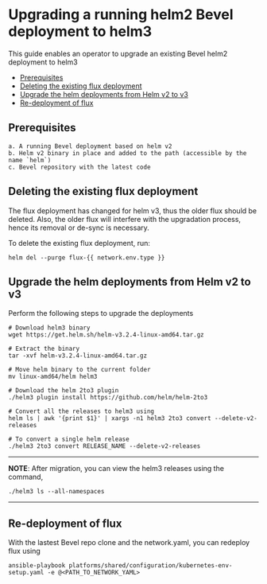 [//]: # (##############################################################################################)
[//]: # (Copyright Accenture. All Rights Reserved.)
[//]: # (SPDX-License-Identifier: Apache-2.0)
[//]: # (##############################################################################################)

<a name = "upgrading-2to3"></a>
# Upgrading a running helm2 Bevel deployment to helm3
This guide enables an operator to upgrade an existing Bevel helm2 deployment to helm3

- [Prerequisites](#prerequisites)
- [Deleting the existing flux deployment](#delete_flux)
- [Upgrade the helm deployments from Helm v2 to v3](#upgrade2to3)
- [Re-deployment of flux](#redeploy)

<a name = "prerequisites"></a>
## Prerequisites  
    a. A running Bevel deployment based on helm v2
    b. Helm v2 binary in place and added to the path (accessible by the name `helm`)
    c. Bevel repository with the latest code

<a name = "delete_flux"></a>
## Deleting the existing flux deployment
The flux deployment has changed for helm v3, thus the older flux should be deleted.
Also, the older flux will interfere with the upgradation process, hence its removal or de-sync is necessary. 

To delete the existing flux deployment, run:  

    helm del --purge flux-{{ network.env.type }}

<a name = "upgrade2to3"></a>
## Upgrade the helm deployments from Helm v2 to v3
Perform the following steps to upgrade the deployments

    # Download helm3 binary
    wget https://get.helm.sh/helm-v3.2.4-linux-amd64.tar.gz
    
    # Extract the binary
    tar -xvf helm-v3.2.4-linux-amd64.tar.gz
    
    # Move helm binary to the current folder
    mv linux-amd64/helm helm3

    # Download the helm 2to3 plugin
    ./helm3 plugin install https://github.com/helm/helm-2to3

    # Convert all the releases to helm3 using
    helm ls | awk '{print $1}' | xargs -n1 helm3 2to3 convert --delete-v2-releases

    # To convert a single helm release
    ./helm3 2to3 convert RELEASE_NAME --delete-v2-releases

---
**NOTE**: After migration, you can view the helm3 releases using the command, 

    ./helm3 ls --all-namespaces
---

<a name = "redeploy"></a>
## Re-deployment of flux
With the lastest Bevel repo clone and the network.yaml, you can redeploy flux using

    ansible-playbook platforms/shared/configuration/kubernetes-env-setup.yaml -e @<PATH_TO_NETWORK_YAML>
